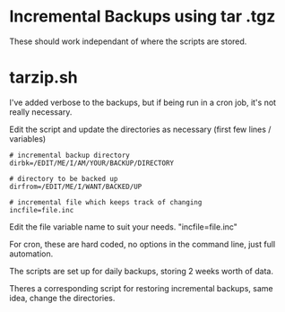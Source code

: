 # Incremental Backups using tar .tgz

These should work independant of where the scripts are stored.

# tarzip.sh

I've added verbose to the backups, but if being run in a cron job, it's not really necessary.

Edit the script and update the directories as necessary (first few lines / variables)

~~~
# incremental backup directory
dirbk=/EDIT/ME/I/AM/YOUR/BACKUP/DIRECTORY

# directory to be backed up
dirfrom=/EDIT/ME/I/WANT/BACKED/UP

# incremental file which keeps track of changing
incfile=file.inc
~~~

Edit the file variable name to suit your needs. "incfile=file.inc"

For cron, these are hard coded, no options in the command line, just full automation.

The scripts are set up for daily backups, storing 2 weeks worth of data.

Theres a corresponding script for restoring incremental backups, same idea, change the directories.

